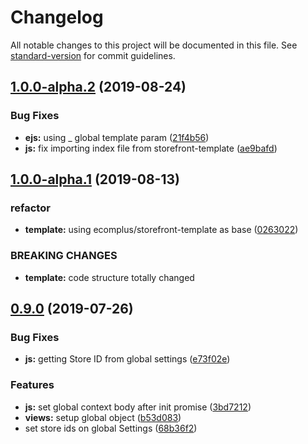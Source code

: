 # Changelog

All notable changes to this project will be documented in this file. See [standard-version](https://github.com/conventional-changelog/standard-version) for commit guidelines.

## [1.0.0-alpha.2](https://github.com/ecomclub/storefront/compare/v1.0.0-alpha.1...v1.0.0-alpha.2) (2019-08-24)


### Bug Fixes

* **ejs:** using _ global template param ([21f4b56](https://github.com/ecomclub/storefront/commit/21f4b56))
* **js:** fix importing index file from storefront-template ([ae9bafd](https://github.com/ecomclub/storefront/commit/ae9bafd))



## [1.0.0-alpha.1](https://github.com/ecomclub/storefront/compare/v0.9.0...v1.0.0-alpha.1) (2019-08-13)


### refactor

* **template:** using ecomplus/storefront-template as base ([0263022](https://github.com/ecomclub/storefront/commit/0263022))


### BREAKING CHANGES

* **template:** code structure totally changed



## [0.9.0](https://github.com/ecomclub/storefront/compare/v0.8.0...v0.9.0) (2019-07-26)


### Bug Fixes

* **js:** getting Store ID from global settings ([e73f02e](https://github.com/ecomclub/storefront/commit/e73f02e))


### Features

* **js:** set global context body after init promise ([3bd7212](https://github.com/ecomclub/storefront/commit/3bd7212))
* **views:** setup global  object ([b53d083](https://github.com/ecomclub/storefront/commit/b53d083))
* set store ids on global Settings ([68b36f2](https://github.com/ecomclub/storefront/commit/68b36f2))
